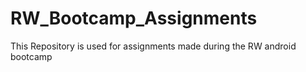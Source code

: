 # RW_Bootcamp_Assignments
This Repository is used for assignments made during the RW android bootcamp
